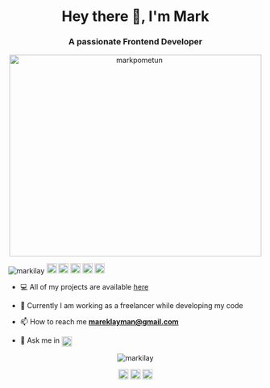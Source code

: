

<h1 align="center">Hey there 👋, I'm Mark</h1>
<h3 align="center">A passionate Frontend Developer</h3>
  
 
 <p align="center"> 
  <img src="https://miro.medium.com/max/700/0*C-cPP9D2MIyeexAT.gif" alt="markpometun" width="500" height="400"/>
 </p>
<p align="left">
<img src="https://komarev.com/ghpvc/?username=markilay" alt="markilay" />

<img src="https://img.icons8.com/color/48/000000/javascript.png" width="20" height="20" alt='javascript'/>
<img src="https://img.icons8.com/color/48/000000/html-5.png" width="20" height="20" alt='html'/>
<img src="https://img.icons8.com/color/48/000000/css3.png" width="20" height="20" alt='css'/>
<img src="https://img.icons8.com/color/48/000000/bootstrap.png" width="20" height="20" alt='bootstrap'/>
<img src="https://img.icons8.com/fluent/48/000000/github.png" width="20" height="20" alt='github'/>



- 💻 All of my projects are available  [here](https://github.com/markilay?tab=repositories)

- 🔧 Currently I am working as a freelancer while developing my code

- 📫 How to reach me **mareklayman@gmail.com** 

- 💬 Ask me in <a href="https://www.telegram.com/" target="blank"><img align="center" src="https://cdn.jsdelivr.net/npm/simple-icons@3.0.1/icons/telegram.svg" alt="https://www.telegram.com/" height="20" width="20" /></a>

<p align="center"> 
  <img src="https://github-readme-stats.vercel.app/api?username=markilay&show_icons=true" alt="markilay" />
 </p>
 
 <p align="center">
<a href="https://www.linkedin.com/in/mark-pometun/" target="blank"><img align="center" src="https://cdn.jsdelivr.net/npm/simple-icons@3.0.1/icons/linkedin.svg" alt="https://www.linkedin.com/in/mark-pometun/" height="20" width="20" /></a>
  <a href="https://www.facebook.com/mark.pometun" target="blank"><img align="center" src="https://cdn.jsdelivr.net/npm/simple-icons@3.0.1/icons/facebook.svg" alt="https://www.facebook.com/mark.pometun" height="20" width="20" /></a>
  <a href="https://www.instagram.com/mark_pometun/" target="blank"><img align="center" src="https://cdn.jsdelivr.net/npm/simple-icons@3.0.1/icons/instagram.svg" alt="https://www.instagram.com/mark_pometun/" height="20" width="20" /></a>


</p>
